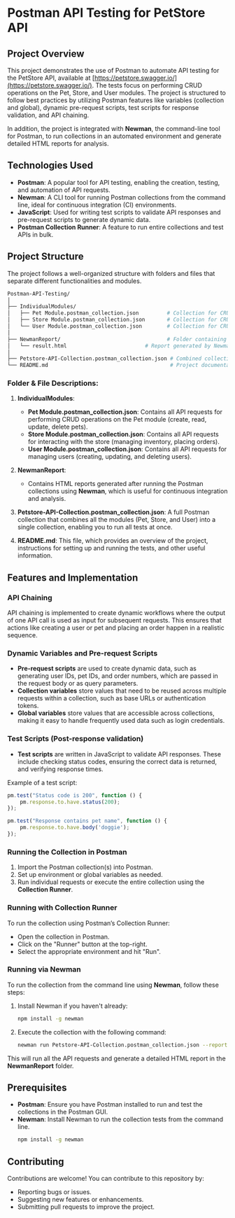 
# Postman API Testing for PetStore API

## Project Overview

This project demonstrates the use of Postman to automate API testing for the PetStore API, available at [https://petstore.swagger.io/](https://petstore.swagger.io/). The tests focus on performing CRUD operations on the Pet, Store, and User modules. The project is structured to follow best practices by utilizing Postman features like variables (collection and global), dynamic pre-request scripts, test scripts for response validation, and API chaining. 

In addition, the project is integrated with **Newman**, the command-line tool for Postman, to run collections in an automated environment and generate detailed HTML reports for analysis.

## Technologies Used
- **Postman**: A popular tool for API testing, enabling the creation, testing, and automation of API requests.
- **Newman**: A CLI tool for running Postman collections from the command line, ideal for continuous integration (CI) environments.
- **JavaScript**: Used for writing test scripts to validate API responses and pre-request scripts to generate dynamic data.
- **Postman Collection Runner**: A feature to run entire collections and test APIs in bulk.

## Project Structure

The project follows a well-organized structure with folders and files that separate different functionalities and modules.
```graphql
Postman-API-Testing/
│
├── IndividualModules/
│   ├── Pet Module.postman_collection.json         # Collection for CRUD operations on Pets
│   ├── Store Module.postman_collection.json       # Collection for CRUD operations on Store
│   └── User Module.postman_collection.json        # Collection for CRUD operations on User
│
├── NewmanReport/                                  # Folder containing the generated HTML reports
│   └── result.html                         # Report generated by Newman after running collections
│
├── Petstore-API-Collection.postman_collection.json # Combined collection of all 3 modules
└── README.md                                       # Project documentation
```


### Folder & File Descriptions:

1. **IndividualModules**:
   - **Pet Module.postman_collection.json**: Contains all API requests for performing CRUD operations on the Pet module (create, read, update, delete pets).
   - **Store Module.postman_collection.json**: Contains all API requests for interacting with the store (managing inventory, placing orders).
   - **User Module.postman_collection.json**: Contains all API requests for managing users (creating, updating, and deleting users).

2. **NewmanReport**:
   - Contains HTML reports generated after running the Postman collections using **Newman**, which is useful for continuous integration and analysis.

3. **Petstore-API-Collection.postman_collection.json**: A full Postman collection that combines all the modules (Pet, Store, and User) into a single collection, enabling you to run all tests at once.

4. **README.md**: This file, which provides an overview of the project, instructions for setting up and running the tests, and other useful information.

## Features and Implementation

### API Chaining
API chaining is implemented to create dynamic workflows where the output of one API call is used as input for subsequent requests. This ensures that actions like creating a user or pet and placing an order happen in a realistic sequence.

### Dynamic Variables and Pre-request Scripts
- **Pre-request scripts** are used to create dynamic data, such as generating user IDs, pet IDs, and order numbers, which are passed in the request body or as query parameters.
- **Collection variables** store values that need to be reused across multiple requests within a collection, such as base URLs or authentication tokens.
- **Global variables** store values that are accessible across collections, making it easy to handle frequently used data such as login credentials.

### Test Scripts (Post-response validation)
- **Test scripts** are written in JavaScript to validate API responses. These include checking status codes, ensuring the correct data is returned, and verifying response times.
  
Example of a test script:
```javascript
pm.test("Status code is 200", function () {
    pm.response.to.have.status(200);
});

pm.test("Response contains pet name", function () {
    pm.response.to.have.body('doggie');
});
```

### Running the Collection in Postman

1. Import the Postman collection(s) into Postman.
2. Set up environment or global variables as needed.
3. Run individual requests or execute the entire collection using the **Collection Runner**.

### Running with Collection Runner
To run the collection using Postman’s Collection Runner:
- Open the collection in Postman.
- Click on the "Runner" button at the top-right.
- Select the appropriate environment and hit "Run".

### Running via Newman
To run the collection from the command line using **Newman**, follow these steps:

1. Install Newman if you haven't already:
   ```bash
   npm install -g newman
   ```
2. Execute the collection with the following command:
   ```bash
   newman run Petstore-API-Collection.postman_collection.json --reporters cli,html --reporter-html-export NewmanReport/newman_report.html
   ```

This will run all the API requests and generate a detailed HTML report in the **NewmanReport** folder.

## Prerequisites

- **Postman**: Ensure you have Postman installed to run and test the collections in the Postman GUI.
- **Newman**: Install Newman to run the collection tests from the command line.
  ```bash
  npm install -g newman
  ```

## Contributing

Contributions are welcome! You can contribute to this repository by:
- Reporting bugs or issues.
- Suggesting new features or enhancements.
- Submitting pull requests to improve the project.
